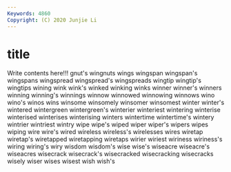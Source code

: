 ```yaml
---
Keywords: 4860
Copyright: (C) 2020 Junjie Li
---
```


# title

Write contents here!!!
gnut's 
wingnuts 
wings 
wingspan 
wingspan's 
wingspans 
wingspread 
wingspread's
wingspreads 
wingtip 
wingtip's 
wingtips 
wining 
wink 
wink's 
winked 
winking 
winks
winner 
winner's 
winners 
winning 
winning's 
winnings 
winnow 
winnowed 
winnowing 
winnows
wino 
wino's 
winos 
wins 
winsome 
winsomely 
winsomer 
winsomest 
winter 
winter's
wintered 
wintergreen 
wintergreen's 
winterier 
winteriest 
wintering 
winterise 
winterised 
winterises 
winterising
winters 
wintertime 
wintertime's 
wintery 
wintrier 
wintriest 
wintry 
wipe 
wipe's 
wiped
wiper 
wiper's 
wipers 
wipes 
wiping 
wire 
wire's 
wired 
wireless 
wireless's
wirelesses 
wires 
wiretap 
wiretap's 
wiretapped 
wiretapping 
wiretaps 
wirier 
wiriest 
wiriness
wiriness's 
wiring 
wiring's 
wiry 
wisdom 
wisdom's 
wise 
wise's 
wiseacre 
wiseacre's
wiseacres 
wisecrack 
wisecrack's 
wisecracked 
wisecracking 
wisecracks 
wisely 
wiser 
wises 
wisest
wish 
wish's 
